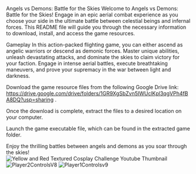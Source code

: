 Angels vs Demons: Battle for the Skies Welcome to Angels vs Demons: Battle for the Skies! Engage in an epic aerial combat experience as you choose your side in the ultimate battle between celestial beings and infernal forces. This README file will guide you through the necessary information to download, install, and access the game resources.

Gameplay In this action-packed flighting game, you can either ascend as angelic warriors or descend as demonic forces. Master unique abilities, unleash devastating attacks, and dominate the skies to claim victory for your faction. Engage in intense aerial battles, execute breathtaking maneuvers, and prove your supremacy in the war between light and darkness.

Download the game resource files from the following Google Drive link: https://drive.google.com/drive/folders/1GR9XgSbZvn5IWUclKpl3qgVPh4fBA8DQ?usp=sharing .

Once the download is complete, extract the files to a desired location on your computer.

Launch the game executable file, which can be found in the extracted game folder.

Enjoy the thrilling battles between angels and demons as you soar through the skies!
![Yellow and Red Textured Cosplay Challenge Youtube Thumbnail](https://github.com/Prasannaverse13/Angels-Demon/assets/116105281/643e3606-deac-46c3-929f-63e9dbdfa9d0)
![Player2ControlsV8](https://github.com/Prasannaverse13/Angels-Demon/assets/116105281/e02235c9-7d49-4c45-ae7c-dbb972886c59)
![Player1Controlsv9](https://github.com/Prasannaverse13/Angels-Demon/assets/116105281/9473208f-f8b4-4ff9-a45f-85886df55a38)
